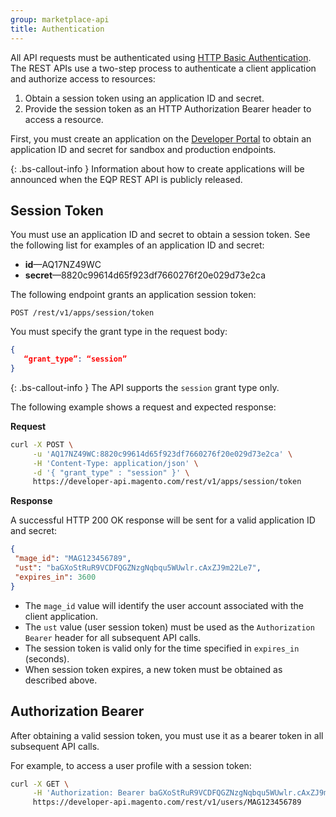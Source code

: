 ```yaml
---
group: marketplace-api
title: Authentication
---
```


All API requests must be authenticated using [HTTP Basic Authentication](https://en.wikipedia.org/wiki/Basic_access_authentication). The REST APIs use a two-step process to authenticate a client application and authorize access to resources:

1. Obtain a session token using an application ID and secret.
2. Provide the session token as an HTTP Authorization Bearer header to access a resource.

First, you must create an application on the [Developer Portal](https://developer.magento.com) to obtain an application ID and secret for sandbox and production endpoints.

{: .bs-callout-info }
Information about how to create applications will be announced when the EQP REST API is publicly released.

## Session Token

You must use an application ID and secret to obtain a session token. See the following list for examples of an application ID and secret:

* **id**—AQ17NZ49WC
* **secret**—8820c99614d65f923df7660276f20e029d73e2ca

The following endpoint grants an application session token:

```http
POST /rest/v1/apps/session/token
```

You must specify the grant type in the request body:

```json
{
   “grant_type”: “session”
}
```

{: .bs-callout-info }
The API supports the `session` grant type only.

The following example shows a request and expected response:

**Request**

```bash
curl -X POST \
     -u 'AQ17NZ49WC:8820c99614d65f923df7660276f20e029d73e2ca' \
     -H 'Content-Type: application/json' \
     -d '{ "grant_type" : "session" }' \
     https://developer-api.magento.com/rest/v1/apps/session/token
```

**Response**

A successful HTTP 200 OK response will be sent for a valid application ID and secret:

```json
{
 "mage_id": "MAG123456789",
 "ust": "baGXoStRuR9VCDFQGZNzgNqbqu5WUwlr.cAxZJ9m22Le7",
 "expires_in": 3600
}
```

* The `mage_id` value will identify the user account associated with the client application.
* The `ust` value (user session token) must be used as the `Authorization Bearer` header for all subsequent API calls.
* The session token is valid only for the time specified in `expires_in` (seconds).
* When session token expires, a new token must be obtained as described above.

## Authorization Bearer

After obtaining a valid session token, you must use it as a bearer token in all subsequent API calls.

For example, to access a user profile with a session token:

```bash
curl -X GET \
     -H 'Authorization: Bearer baGXoStRuR9VCDFQGZNzgNqbqu5WUwlr.cAxZJ9m22Le7' \
     https://developer-api.magento.com/rest/v1/users/MAG123456789
```
